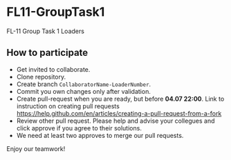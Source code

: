 # FL11-GroupTask1
FL-11 Group Task 1 Loaders


## How to participate
* Get invited to collaborate.
* Clone repository.
* Create branch `CollaboratorName-LoaderNumber`.
* Commit you own changes only after validation.
* Create pull-request when you are ready, but before __04.07 22:00__. Link to instruction on creating pull requests https://help.github.com/en/articles/creating-a-pull-request-from-a-fork
* Review other pull request. Please help and advise your collegues and click approve if you agree to their solutions.
* We need at least two approves to merge our pull requests.

Enjoy our teamwork!
